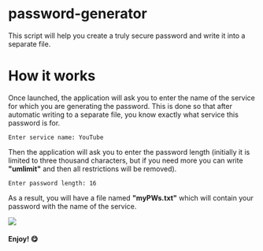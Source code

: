 # password-generator
This script will help you create a truly secure password and write it into a separate file.

# How it works
Once launched, the application will ask you to enter the name of the service for which you are generating the password. This is done so that after automatic writing to a separate file, you know exactly what service this password is for.
```
Enter service name: YouTube
```
Then the application will ask you to enter the password length (initially it is limited to three thousand characters, but if you need more you can write **"umlimit"** and then all restrictions will be removed).
```
Enter password length: 16
```
As a result, you will have a file named **"myPWs.txt"** which will contain your password with the name of the service.

![](https://i.imgur.com/byYKNOQ.png)
#### Enjoy! 😋
